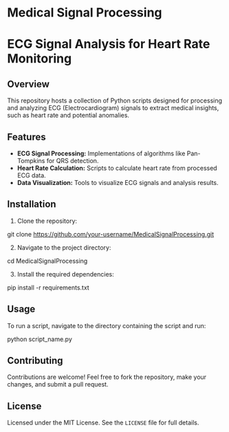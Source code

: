 # Medical Signal Processing

# ECG Signal Analysis for Heart Rate Monitoring


## Overview
This repository hosts a collection of Python scripts designed for processing and analyzing ECG (Electrocardiogram) signals to extract medical insights, such as heart rate and potential anomalies.

## Features
- **ECG Signal Processing:** Implementations of algorithms like Pan-Tompkins for QRS detection.
- **Heart Rate Calculation:** Scripts to calculate heart rate from processed ECG data.
- **Data Visualization:** Tools to visualize ECG signals and analysis results.

## Installation
1. Clone the repository:

git clone https://github.com/your-username/MedicalSignalProcessing.git

2. Navigate to the project directory:

cd MedicalSignalProcessing

3. Install the required dependencies:

pip install -r requirements.txt

## Usage
To run a script, navigate to the directory containing the script and run:

python script_name.py
## Contributing
Contributions are welcome! Feel free to fork the repository, make your changes, and submit a pull request.

## License
Licensed under the MIT License. See the `LICENSE` file for full details.
